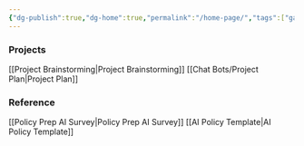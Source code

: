 ```yaml
---
{"dg-publish":true,"dg-home":true,"permalink":"/home-page/","tags":["gardenEntry"],"dgPassFrontmatter":true,"created":"2024-11-18T15:00:48.959-07:00","updated":"2024-11-19T20:31:44.223-07:00"}
---
```


### Projects
[[Project Brainstorming\|Project Brainstorming]]
[[Chat Bots/Project Plan\|Project Plan]]
### Reference
[[Policy Prep AI Survey\|Policy Prep AI Survey]]
[[AI Policy Template\|AI Policy Template]]